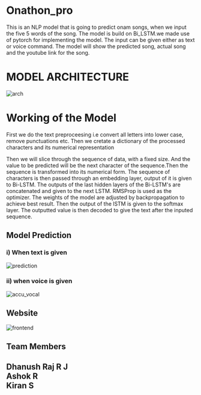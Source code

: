 # Onathon_pro
This is an NLP model that is going to predict onam songs,  when we input the five 5 words of the song. The model is build on Bi_LSTM.we made use of pytorch for implementing the model. The input can be given either as text or voice command. The model will show the predicted song, actual song and the youtube link for the song.

<h1>MODEL ARCHITECTURE</h1>

![arch](https://user-images.githubusercontent.com/76429389/188706132-4762604d-6111-4ee6-b1e6-8b900f8a754b.jpeg)

<h1>Working of the Model</h1>

First we do the text preproceesing i.e convert all letters into lower case, remove punctuations etc. Then we cretate a dictionary of the processed characters and its numerical representation

Then we will slice through the sequence of data, with a fixed size. And the value to be predicted will be the next character of the sequence.Then the sequence is transformed into its numerical form. 
The sequence of characters is then passed through an embedding layer, output of it is given to Bi-LSTM. The outputs of the last hidden layers of the Bi-LSTM's are concatenated and given to the next LSTM. RMSProp is used as the optimizer. The weights of the model are adjusted by backpropagation to achieve best result. Then the output of the lSTM is given to the softmax layer. The outputted value is then decoded to give the text after the inputed sequence.



<h2>Model Prediction</h2>

<h3>i) When text is given</h3>

![prediction](https://user-images.githubusercontent.com/76429389/188712612-62910f90-d414-4da8-940a-b31365a06bb3.jpeg)



<h3>ii) when voice is given</h3>

![accu_vocal](https://user-images.githubusercontent.com/76429389/188716272-7408a64c-8067-4145-b64a-b322be8e1a13.jpeg)




<h2>Website</h2>

![frontend](https://user-images.githubusercontent.com/76429389/188716639-ec9d217f-76f6-4b83-92c6-d5cf653e1655.jpeg)



<h2>Team Members</h2>

<h2>Dhanush Raj R J<br>
Ashok R<br>
Kiran S</h2>





